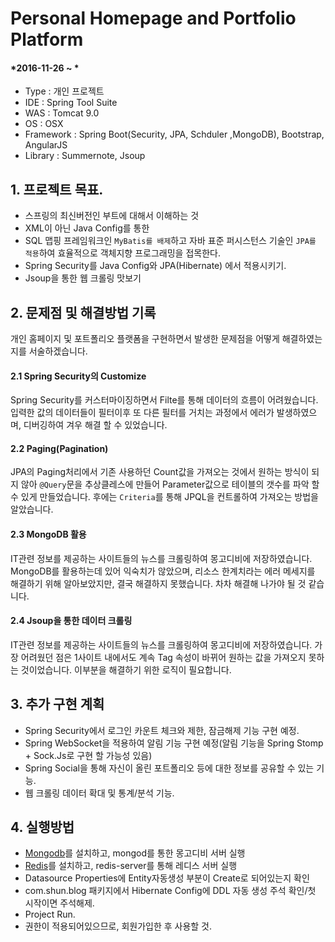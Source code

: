 # Personal Homepage and Portfolio Platform

#### *2016-11-26 ~ *  

- Type : 개인 프로젝트
- IDE : Spring Tool Suite
- WAS : Tomcat 9.0
- OS : OSX  
- Framework : Spring Boot(Security, JPA, Schduler ,MongoDB), Bootstrap, AngularJS  
- Library : Summernote, Jsoup


## 1. 프로젝트 목표.
- 스프링의 최신버전인 부트에 대해서 이해하는 것
- XML이 아닌 Java Config를 통한  
- SQL 맵핑 프레임워크인 `MyBatis를 배제`하고 자바 표준  퍼시스턴스 기술인 `JPA를 적용`하여 효율적으로 객체지향 프로그래밍을 접목한다. 
- Spring Security를 Java Config와 JPA(Hibernate) 에서 적용시키기.
- Jsoup을 통한 웹 크롤링 맛보기 


## 2. 문제점 및 해결방법 기록  
개인 홈페이지 및 포트폴리오 플랫폼을 구현하면서 발생한 문제점을 어떻게 해결하였는지를 서술하겠습니다. 

#### 2.1 Spring Security의 Customize
Spring Security를 커스터마이징하면서 Filte를 통해 데이터의 흐름이 어려웠습니다. 입력한 값의 데이터들이 필터이후 또 다른 필터를 거치는 과정에서 에러가 발생하였으며, 디버깅하여 겨우 해결 할 수 있었습니다.

#### 2.2 Paging(Pagination)
JPA의 Paging처리에서 기존 사용하던 Count값을 가져오는 것에서 원하는 방식이 되지 않아 `@Query`문을 추상클레스에 만들어 Parameter값으로 테이블의 갯수를 파악 할 수 있게 만들었습니다. 후에는 `Criteria`를 통해 JPQL을 컨트롤하여 가져오는 방법을 알았습니다. 

#### 2.3 MongoDB 활용
IT관련 정보를 제공하는 사이트들의 뉴스를 크롤링하여 몽고디비에 저장하였습니다. MongoDB를 활용하는데 있어 익숙치가 않았으며, 리소스 한계치라는 에러 메세지를 해결하기 위해 알아보았지만, 결국 해결하지 못했습니다. 차차 해결해 나가야 될 것 같습니다.

#### 2.4 Jsoup을 통한 데이터 크롤링
IT관련 정보를 제공하는 사이트들의 뉴스를 크롤링하여 몽고디비에 저장하였습니다. 가장 어려웠던 점은 1사이트 내에서도 계속 Tag 속성이 바뀌어 원하는 값을 가져오지 못하는 것이었습니다. 이부분을 해결하기 위한 로직이 필요합니다.


## 3. 추가 구현 계획 

- Spring Security에서 로그인 카운트 체크와 제한, 잠금해제 기능 구현 예정.
- Spring WebSocket을 적용하여 알림 기능 구현 예정(알림 기능을 Spring Stomp + Sock.Js로 구현 할 가능성 있음)  
- Spring Social을 통해 자신이 올린 포트폴리오 등에 대한 정보를 공유할 수 있는 기능.
- 웹 크롤링 데이터 확대 및 통계/분석 기능.


## 4. 실행방법
- [Mongodb](https://docs.mongodb.com/getting-started/shell/)를 설치하고, mongod를 통한 몽고디비 서버 실행
- [Redis](https://redis.io/topics/quickstart)를 설치하고, redis-server를 통해 레디스 서버 실행
- Datasource Properties에 Entity자동생성 부분이 Create로 되어있는지 확인
- com.shun.blog 패키지에서 Hibernate Config에 DDL 자동 생성 주석 확인/첫 시작이면 주석해제.
- Project Run. 
- 권한이 적용되어있으므로, 회원가입한 후 사용할 것.
